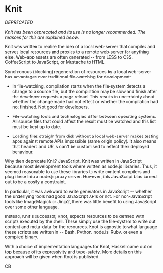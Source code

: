 Knit
====

*DEPRECATED*

*Knit has been deprecated and its use is no longer recommended. The
reasons for this are explained below.*

Knit was written to realise the idea of a local web-server that
compiles and serves local resources and proxies to a remote web-server
for anything else. Web-app assets are often generated -- from LESS to
CSS, CoffeeScript to JavaScript, or Mustache to HTML.

Synchronous (blocking) regeneration of resources by a local web-server
has advantages over traditional file-watching for development:

* In file-watching, compilation starts when the file-system detects a
  change to a source file, but the compilation may be slow and finish
  after the developer requests a page reload. This results in
  uncertainty about whether the change made had not effect or whether
  the compilation had not finished. Not good for developers.

* File-watching tools and technologies differ between operating
  systems. All source files that could affect the result must be
  watched and this list must be kept up to date.

* Loading files straight from disk without a local web-server makes
  testing apps against remote APIs impossible (same origin policy). It
  also means that headers and URLs can't be customised to reflect
  their deployed behaviour.

Why then deprecate Knit? JavaScript. Knit was written in JavaScript
because most development tools where written as node.js
libraries. Thus, it seemed reasonable to use these libraries to write
content compilers and plug these into a node.js proxy server. However,
this JavaScript bias turned out to be a costly a constraint.

In particular, it was awkward to write generators in JavaScript --
whether the underlying tools had good JavaScript APIs or not.  For
non-JavaScript tools like ImageMagick or Jinja2, there was little
benefit to using JavaScript over some other language.

Instead, Knit's successor, Knot, expects resources to be defined with
scripts executed by the shell. These simply use the file-system to
write out content and meta-data for the resources. Knot is agnostic to
what language these scripts are written in -- Bash, Python, node.js,
Ruby, or even a compiled binary.

With a choice of implementation languages for Knot, Haskell came out
on top because of its expressivity and type-safety. More details on
this approach will be given when Knot is published.

CB
